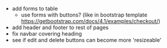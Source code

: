 - add forms to table
    - use forms with buttons? (like in bootstrap template https://getbootstrap.com/docs/4.1/examples/checkout/)
- add header and footer to rest of pages
- fix navbar covering heading
- see if edit and delete buttons can become more 'resizeable'